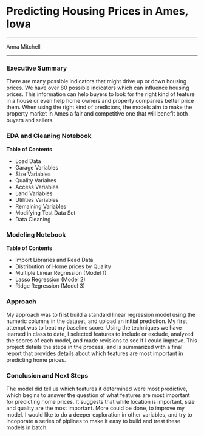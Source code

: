 # Predicting Housing Prices in Ames, Iowa
***

Anna Mitchell
***

### Executive Summary
There are many possible indicators that might drive up or down housing prices. We have over 80 possible indicators which can influence housing prices. This information can help buyers to look for the right kind of feature in a house or even help home owners and property companies better price them. When using the right kind of predictors, the models aim to make the property market in Ames a fair and competitive one that will benefit both buyers and sellers. 

### EDA and Cleaning Notebook

**Table of Contents**
* Load Data
* Garage Variables
* Size Variables
* Quality Variabes
* Access Variables
* Land Variables
* Utilities Variables 
* Remaining Variables
* Modifying Test Data Set
* Data Cleaning 


### Modeling Notebook

**Table of Contents**

* Import Libraries and Read Data
* Distribution of Home prices by Quality
* Multiple Linear Regression (Model 1)
* Lasso Regression (Model 2)
* Ridge Regression (Model 3)

### Approach
My approach was to first build a standard linear regression model using the numeric columns in the dataset, and upload an initial prediction. My first attempt was to beat my baseline score. Using the techniques we have learned in class to date, I selected features to include or exclude, analyzed the scores of each model, and made revisions to see if I could improve. This project details the steps in the process, and is summarized with a final report that provides details about which features are most important in predicting home prices. 


### Conclusion and Next Steps

The model did tell us which features it determined were most predictive, which begins to answer the question of what features are most important for predicting home prices. It suggests that while location is important, size and quality are the most important. More could be done, to improve my model. I would like to do a deeper exploration in other variables, and try to incoporate a series of piplines to make it easy to build and trest these models in batch. 
